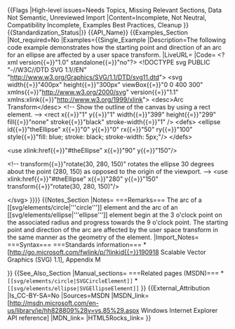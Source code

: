 {{Flags
|High-level issues=Needs Topics, Missing Relevant Sections, Data Not Semantic, Unreviewed Import
|Content=Incomplete, Not Neutral, Compatibility Incomplete, Examples Best Practices, Cleanup
}}
{{Standardization_Status|}}
{{API_Name}}
{{Examples_Section
|Not_required=No
|Examples={{Single_Example
|Description=The following code  example demonstrates how the starting point and direction of an arc for an ellipse are affected by a user space transform.
|LiveURL=
|Code=
&lt;?xml version{{=}}"1.0" standalone{{=}}"no"?&gt;
&lt;!DOCTYPE svg PUBLIC "-//W3C//DTD SVG 1.1//EN" 
  "http://www.w3.org/Graphics/SVG/1.1/DTD/svg11.dtd"&gt;
&lt;svg width{{=}}"400px" height{{=}}"300px" viewBox{{=}}"0 0 400 300"
     xmlns{{=}}"http://www.w3.org/2000/svg" version{{=}}"1.1"
     xmlns:xlink{{=}}"http://www.w3.org/1999/xlink"&gt;
  &lt;desc&gt;Arc Transform&lt;/desc&gt;
  &lt;!-- Show the outline of the canvas by using a rect element. --&gt;
  &lt;rect x{{=}}"1" y{{=}}"1" width{{=}}"399" height{{=}}"299"
        fill{{=}}"none" stroke{{=}}"black" stroke-width{{=}}"1" /&gt;
  &lt;defs&gt;
    &lt;ellipse id{{=}}"theEllipse" x{{=}}"0" y{{=}}"0" rx{{=}}"50" ry{{=}}"100" 
             style{{=}}"fill: blue; stroke: black; stroke-width: 5px;"/&gt;
  &lt;/defs&gt;
  
  &lt;use xlink:href{{=}}"#theEllipse" x{{=}}"90" y{{=}}"150"/&gt;
  
  &lt;!-- transform{{=}}"rotate(30, 280, 150)" rotates the ellipse 30 degrees about the 
       point (280, 150) as opposed to the origin of the viewport. --&gt;
  &lt;use xlink:href{{=}}"#theEllipse" x{{=}}"280" y{{=}}"150" transform{{=}}"rotate(30, 280, 150)"/&gt;
  
 &lt;/svg&gt;
}}}}
{{Notes_Section
|Notes=
===Remarks===
The arc of a [[svg/elements/circle|'''circle''']] element and the arc of an [[svg/elements/ellipse|'''ellipse''']] element begin at the 3 o'clock point on the associated radius and progress towards the 9 o'clock point. The starting point and direction of the arc are affected by the user space transform in the same manner as the geometry of the element.
|Import_Notes=
===Syntax===
===Standards information===
*[http://go.microsoft.com/fwlink/p/?linkid{{=}}190918 Scalable Vector Graphics (SVG) 1.1], Appendix M


}}
{{See_Also_Section
|Manual_sections=
===Related pages (MSDN)===
*<code>[[svg/elements/circle|SVGCircleElement]]</code>
*<code>[[svg/elements/ellipse|SVGEllipseElement]]</code>
}}
{{External_Attribution
|Is_CC-BY-SA=No
|Sources=MSDN
|MSDN_link=[http://msdn.microsoft.com/en-us/library/ie/hh828809%28v=vs.85%29.aspx Windows Internet Explorer API reference]
|MDN_link=
|HTML5Rocks_link=
}}